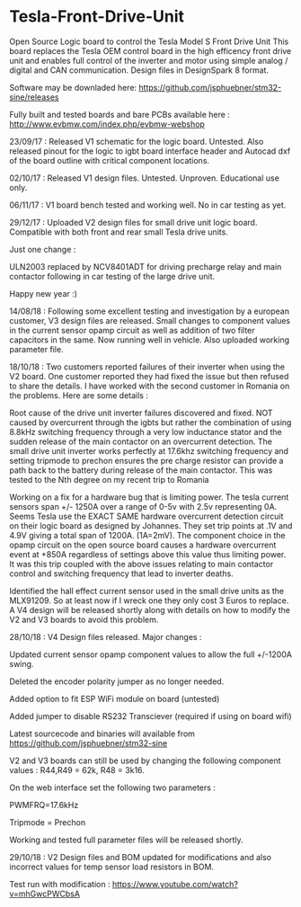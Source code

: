 # Tesla-Front-Drive-Unit
Open Source Logic board to control the Tesla Model S Front Drive Unit
This board replaces the Tesla OEM control board in the high efficency front drive unit
and enables full control of the inverter and motor using simple analog / digital and CAN communication. Design files in DesignSpark 8 format.

Software may be downladed here:
https://github.com/jsphuebner/stm32-sine/releases

Fully built and tested boards and bare PCBs available here : http://www.evbmw.com/index.php/evbmw-webshop

23/09/17 : Released V1 schematic for the logic board. Untested. Also released pinout for the logic to igbt board interface header and Autocad dxf of the board outline with critical component locations.

02/10/17 : Released V1 design files. Untested. Unproven. Educational use only.

06/11/17 : V1 board bench tested and working well. No in car testing as yet.

29/12/17 : Uploaded V2 design files for small drive unit logic board. Compatible with both front and rear small Tesla drive units.

Just one change :

ULN2003 replaced by NCV8401ADT for driving precharge relay and main contactor following in car testing of the large drive unit.

Happy new year :)

14/08/18 : Following some excellent testing and investigation by a european customer, V3 design files are released. Small changes to component values in the current sensor opamp circuit as well as addition of two filter capacitors in the same. Now running well in vehicle. Also uploaded working parameter file.

18/10/18 : Two customers reported failures of their inverter when using the V2 board. One customer reported they had fixed the issue but then refused to share the details. I have worked with the second customer in Romania on the problems. Here are some details :

Root cause of the drive unit inverter failures discovered and fixed.
NOT caused by overcurrent through the igbts but rather the combination of using 8.8kHz switching frequency through a very low inductance stator and the sudden release of the main contactor on an overcurrent detection. The small drive unit inverter works perfectly at 17.6khz switching frequency and setting tripmode to prechon ensures the pre charge resistor can provide a path back to the battery during release of the main contactor. This was tested to the Nth degree on my recent trip to Romania

Working on a fix for a hardware bug that is limiting power. The tesla current sensors span +/- 1250A over a range of 0-5v with 2.5v representing 0A. Seems Tesla use the EXACT SAME hardware overcurrent detection circuit on their logic board as designed by Johannes. They set trip points at .1V and 4.9V giving a total span of 1200A. (1A=2mV). The component choice in the opamp circuit on the open source board causes a hardware overcurrent event at +850A regardless of settings above this value thus limiting power. It was this trip coupled with the above issues relating to main contactor control and switching frequency that lead to inverter deaths.

Identified the hall effect current sensor used in the small drive units as the MLX91209. So at least now if I wreck one they only cost 3 Euros to replace. A V4 design will be released shortly along with details on how to modify the V2 and V3 boards to avoid this problem. 

28/10/18 : V4 Design files released. Major changes : 

Updated current sensor opamp component values to allow the full +/-1200A swing.

Deleted the encoder polarity jumper as no longer needed.

Added option to fit ESP WiFi module on board (untested)

Added jumper to disable RS232 Transciever (required if using on board wifi)

Latest sourcecode and binaries will available from https://github.com/jsphuebner/stm32-sine

V2 and V3 boards can still be used by changing the following component values : R44,R49 = 62k, R48 = 3k16.

On the web interface set the following two parameters :

PWMFRQ=17.6kHz

Tripmode = Prechon

Working and tested full parameter files will be released shortly.

29/10/18 : V2 Design files and BOM updated for modifications and also incorrect values for temp sensor load resistors in BOM.

Test run with modification : https://www.youtube.com/watch?v=mhGwcPWCbsA

